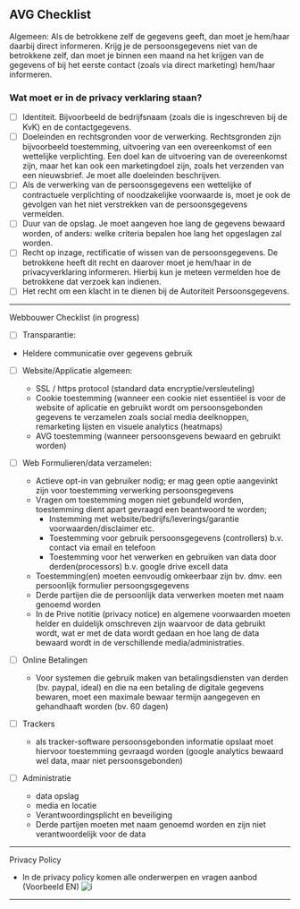 ## AVG Checklist

Algemeen:
Als de betrokkene zelf de gegevens geeft, dan moet je hem/haar daarbij direct informeren. Krijg je de persoonsgegevens niet van de betrokkene zelf, dan moet je binnen een maand na het krijgen van de gegevens of bij het eerste contact (zoals via direct marketing) hem/haar informeren.

### Wat moet er in de privacy verklaring staan?
- [ ] Identiteit. Bijvoorbeeld de bedrijfsnaam (zoals die is ingeschreven bij de KvK) en de contactgegevens.
- [ ] Doeleinden en rechtsgronden voor de verwerking. Rechtsgronden zijn bijvoorbeeld toestemming, uitvoering van een overeenkomst of een wettelijke verplichting. Een doel kan de uitvoering van de overeenkomst zijn, maar het kan ook een marketingdoel zijn, zoals het verzenden van een nieuwsbrief. Je moet alle doeleinden beschrijven.
- [ ] Als de verwerking van de persoonsgegevens een wettelijke of contractuele verplichting of noodzakelijke voorwaarde is, moet je ook de gevolgen van het niet verstrekken van de persoonsgegevens vermelden.
- [ ] Duur van de opslag. Je moet aangeven hoe lang de gegevens bewaard worden, of anders: welke criteria bepalen hoe lang het opgeslagen zal worden.
- [ ] Recht op inzage, rectificatie of wissen van de persoonsgegevens. De betrokkene heeft dit recht en daarover moet je hem/haar in de privacyverklaring informeren. Hierbij kun je meteen vermelden hoe de betrokkene dat verzoek kan indienen.
- [ ] Het recht om een klacht in te dienen bij de Autoriteit Persoonsgegevens.

--- 
 Webbouwer Checklist (in progress)

- [ ] Transparantie:
- Heldere communicatie over gegevens gebruik

- [ ] Website/Applicatie algemeen:
  - SSL / https protocol (standard data encryptie/versleuteling)
  - Cookie toestemming (wanneer een cookie niet essentiëel is voor de website of aplicatie en gebruikt wordt om persoonsgebonden gegevens te verzamelen zoals social media deelknoppen, remarketing lijsten en visuele analytics (heatmaps)
  - AVG toestemming (wanneer persoonsgevens bewaard en gebruikt worden)

- [ ] Web Formulieren/data verzamelen:
  - Actieve opt-in van gebruiker nodig; er mag geen optie aangevinkt zijn voor toestemming verwerking persoonsgegevens
  - Vragen om toestemming mogen niet gebundeld worden, toestemming dient apart gevraagd een beantwoord te worden;
    - Instemming met website/bedrijfs/leverings/garantie voorwaarden/disclaimer etc.
    - Toestemming voor gebruik persoonsgegevens (controllers) b.v. contact via email en telefoon
    - Toestemming voor het verwerken en gebruiken van data door derden(processors) b.v. google drive excell data
  - Toestemming(en) moeten eenvoudig omkeerbaar zijn bv. dmv. een persoonlijk formulier persoongsgegevens
  - Derde partijen die de persoonlijk data verwerken moeten met naam genoemd worden
  - In de Prive notitie (privacy notice) en algemene voorwaarden moeten helder en duidelijk omschreven zijn waarvoor de data gebruikt wordt, wat er met de data wordt gedaan en hoe lang de data bewaard wordt in de verschillende media/administraties.

- [ ] Online Betalingen
  - Voor systemen die gebruik maken van betalingsdiensten van derden (bv. paypal, ideal) en die na een betaling de digitale gegevens bewaren, moet een maximale bewaar termijn aangegeven en gehandhaaft worden (bv. 60 dagen)


- [ ] Trackers
  - als tracker-software persoonsgebonden informatie opslaat moet hiervoor toestemming gevraagd worden
  (google analytics bewaard wel data, maar niet persoonsgebonden)

- [ ] Administratie 
  - data opslag 
  - media en locatie
  - Verantwoordingsplicht en beveiliging
  - Derde partijen moeten met naam genoemd worden en zijn niet verantwoordelijk voor de data 


---

Privacy Policy 
- In de privacy policy komen alle onderwerpen en vragen aanbod (Voorbeeld EN) 
  ![i](https://assets.econsultancy.com/images/0008/7669/privacy_notice_ico.jpg)

---
